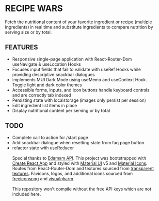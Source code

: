 # RECIPE WARS

Fetch the nutritional content of your favorite ingredient or recipe (multiple ingredients) in real time and substitute ingredients to compare nutrition by serving size or by total.

## FEATURES

- Responsive single-page application with React-Router-Dom useNavigate & useLocation Hooks
- Focuses input fields that fail to validate with useRef Hooks while providing descriptive snackbar dialogues
- Implements MUI Dark Mode using useMemo and useContext Hook. Toggle light and dark color themes
- Accessible forms, inputs, and icon buttons handle keyboard controls and are correctly tab indexed
- Persisting state with localstorage (images only persist per session)
- Edit ingredient list items in place
- Display nutritional content per serving or by total

## TODO

- Complete call to action for /start page
- Add snackbar dialogue when resetting state from faq page button
- refactor state with useReducer
  \
  \
  Special thanks to [Edamam API](https://developer.edamam.com/attribution). This project was bootstrapped with [Create React App](https://github.com/facebook/create-react-app) and styled with [Material UI](https://mui.com/) v5 and [Material Icons](https://mui.com/material-ui/material-icons/). Routes from React-Router-Dom and textures sourced from [transparent textures](https://www.transparenttextures.com/). Favicons, logos, and additional icons sourced from [freeiconspng](https://www.freeiconspng.com/) and [visualpharm](https://www.visualpharm.com/free-icons/). \
  \
  This repository won't compile without the free API keys which are not included here.
